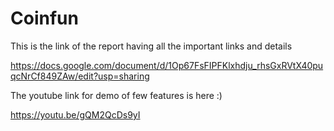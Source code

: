 # Coinfun
This is the link of the report having all the important links and details

https://docs.google.com/document/d/1Op67FsFIPFKlxhdju_rhsGxRVtX40puqcNrCf849ZAw/edit?usp=sharing

The youtube link for demo of few features is here :)

https://youtu.be/gQM2QcDs9yI
